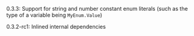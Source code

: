 0.3.3: Support for string and number constant enum literals (such as the type of a variable being `MyEnum.Value`)

0.3.2-rc1: Inlined internal dependencies